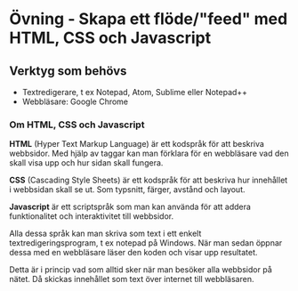 # Övning - Skapa ett flöde/"feed" med HTML, CSS och Javascript

## Verktyg som behövs

* Textredigerare, t ex Notepad, Atom, Sublime eller Notepad++
* Webbläsare: Google Chrome

### Om HTML, CSS och Javascript

**HTML** (Hyper Text Markup Language) är ett kodspråk för att beskriva webbsidor. Med hjälp av taggar kan man förklara för en webbläsare vad den skall visa upp och hur sidan skall fungera.

**CSS** (Cascading Style Sheets) är ett kodspråk för att beskriva hur innehållet i webbsidan skall se ut. Som typsnitt, färger, avstånd och layout.

**Javascript** är ett scriptspråk som man kan använda för att addera funktionalitet och interaktivitet till webbsidor.

Alla dessa språk kan man skriva som text i ett enkelt textredigeringsprogram, t ex notepad på Windows. När man sedan öppnar dessa med en webbläsare läser den koden och visar upp resultatet.

Detta är i princip vad som alltid sker när man besöker alla webbsidor på nätet. Då skickas innehållet som text över internet till webbläsaren.
